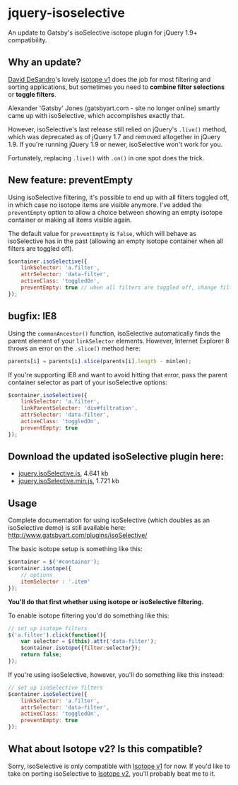 jquery-isoselective
===================

An update to Gatsby's isoSelective isotope plugin for jQuery 1.9+ compatibility.


Why an update?
--------------

[David DeSandro](http://desandro.com)'s lovely [isotope v1](http://isotope.metafizzy.co/v1/) does the job for most filtering and sorting applications, but sometimes you need to **combine filter selections** or **toggle filters**.

Alexander 'Gatsby' Jones (gatsbyart.com - site no longer online) smartly came up with isoSelective, which accomplishes exactly that.

However, isoSelective's last release still relied on jQuery's `.live()` method, which was deprecated as of jQuery 1.7 and removed altogether in jQuery 1.9. If you're running jQuery 1.9 or newer, isoSelective won't work for you.

Fortunately, replacing `.live()` with `.on()` in one spot does the trick.


New feature: preventEmpty
-------------------------

Using isoSelective filtering, it's possible to end up with all filters toggled off, in which case no isotope items are visible anymore. I've added the `preventEmpty` option to allow a choice between showing an empty isotope container or making all items visible again.

The default value for `preventEmpty` is `false`, which will behave as isoSelective has in the past (allowing an empty isotope container when all filters are toggled off).

```javascript
$container.isoSelective({
    linkSelector: 'a.filter',
    attrSelector: 'data-filter',
    activeClass: 'toggledOn',
    preventEmpty: true // when all filters are toggled off, change filter to "*" and show all items
});
```

bugfix: IE8
-----------

Using the `commonAncestor()` function, isoSelective automatically finds the parent element of your `linkSelector` elements. However, Internet Explorer 8 throws an error on the `.slice()` method here:

```javascript
parents[i] = parents[i].slice(parents[i].length - minlen);
```

If you're supporting IE8 and want to avoid hitting that error, pass the parent container selector as part of your isoSelective options:

```javascript
$container.isoSelective({
    linkSelector: 'a.filter',
    linkParentSelector: 'div#filtration',
    attrSelector: 'data-filter',
    activeClass: 'toggledOn',
    preventEmpty: true
});
```


Download the updated isoSelective plugin here:
----------------------------------------------
* [jquery.isoSelective.js](https://raw.github.com/simmerdesign/jquery-isoselective/master/jquery.isoSelective.js), 4.641 kb
* [jquery.isoSelective.min.js](https://raw.github.com/simmerdesign/jquery-isoselective/master/jquery.isoSelective.min.js), 1.721 kb


Usage
-----

Complete documentation for using isoSelective (which doubles as an isoSelective demo) is still available here: http://www.gatsbyart.com/plugins/isoSelective/

The basic isotope setup is something like this:
```javascript
$container = $('#container');
$container.isotope({
    // options
    itemSelector : '.item'
});
```
    
**You'll do that first whether using isotope or isoSelective filtering.**
    
To enable isotope filtering you'd do something like this:
```javascript
// set up isotope filters
$('a.filter').click(function(){
    var selector = $(this).attr('data-filter');
    $container.isotope({filter:selector});
    return false;
});
```
    
If you're using isoSelective, however, you'll do something like this instead:
```javascript
// set up isoSelective filters
$container.isoSelective({
    linkSelector: 'a.filter',
    attrSelector: 'data-filter',
    activeClass: 'toggledOn',
    preventEmpty: true
});
```


What about Isotope v2? Is this compatible?
------------------------------------------

Sorry, isoSelective is only compatible with [Isotope v1](http://isotope.metafizzy.co/v1/) for now. If you'd like to take on porting isoSelective to [Isotope v2](http://isotope.metafizzy.co/), you'll probably beat me to it.
